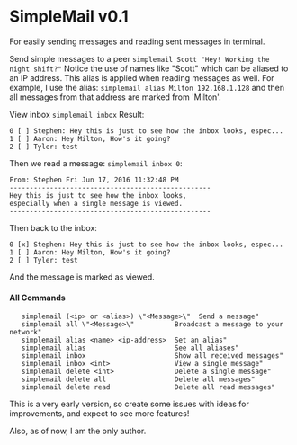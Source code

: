 # SimpleMail v0.1

For easily sending messages and reading sent messages in terminal.

Send simple messages to a peer `simplemail Scott "Hey! Working the night shift?"` Notice the use of names like "Scott" which can be aliased to an IP address.  This alias is applied when reading messages as well.  For example, I use the alias: `simplemail alias Milton 192.168.1.128` and then all messages from that address are marked from 'Milton'.

View inbox `simplemail inbox` Result:


```
0 [ ] Stephen: Hey this is just to see how the inbox looks, espec...
1 [ ] Aaron: Hey Milton, How's it going?
2 [ ] Tyler: test
```

Then we read a message: `simplemail inbox 0`:

```
From: Stephen Fri Jun 17, 2016 11:32:48 PM
--------------------------------------------------
Hey this is just to see how the inbox looks,
especially when a single message is viewed.
--------------------------------------------------
```
                 
Then back to the inbox:
```
0 [x] Stephen: Hey this is just to see how the inbox looks, espec...
1 [ ] Aaron: Hey Milton, How's it going?
2 [ ] Tyler: test
```

And the message is marked as viewed.

#### All Commands
 
       simplemail (<ip> or <alias>) \"<Message>\"  Send a message"
       simplemail all \"<Message>\"          Broadcast a message to your network"
       simplemail alias <name> <ip-address>  Set an alias"
       simplemail alias                      See all aliases"
       simplemail inbox                      Show all received messages"
       simplemail inbox <int>                View a single message"
       simplemail delete <int>               Delete a single message"
       simplemail delete all                 Delete all messages"
       simplemail delete read                Delete all read messages"



This is a very early version, so create some issues with ideas for improvements, and expect to see more features!


Also, as of now, I am the only author.
